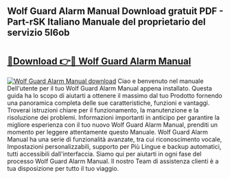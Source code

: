 ## Wolf Guard Alarm Manual Download gratuit PDF - Part-rSK Italiano Manuale del proprietario del servizio 5l6ob

# <h2><a href="http://dfg9ixb.blite.top/?on=Wolf+Guard+Alarm+Manual">🔗Download 👉🔴 Wolf Guard Alarm Manual</a></h2>

[![Wolf Guard Alarm Manual download](https://i.imgur.com/lujVjoI.png)](http://dfg9ixb.blite.top/?on=Wolf+Guard+Alarm+Manual)
Ciao e benvenuto nel manuale Dell'utente per il tuo Wolf Guard Alarm Manual appena installato. Questa guida ha lo scopo di aiutarti a ottenere il massimo dal tuo Prodotto fornendo una panoramica completa delle sue caratteristiche, funzioni e vantaggi. Troverai istruzioni chiare per il funzionamento, la manutenzione e la risoluzione dei problemi. Informazioni importanti in anticipo per garantire la migliore esperienza con il tuo nuovo Wolf Guard Alarm Manual, prenditi un momento per leggere attentamente questo Manuale. Wolf Guard Alarm Manual ha una serie di funzionalità avanzate, tra cui riconoscimento vocale, Impostazioni personalizzabili, supporto per Più Lingue e backup automatici, tutti accessibili dall'interfaccia. Siamo qui per aiutarti in ogni fase del processo Wolf Guard Alarm Manual. Il nostro Team di assistenza clienti è a tua disposizione per tutto il tuo viaggio.
